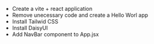 - Create a vite + react application
- Remove unecessary code and create a Hello Worl app
- Install Tailwid CSS
- Install DaisyUI
- Add NavBar component to App.jsx